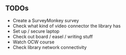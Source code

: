 ## TODOs

* Create a SurveyMonkey survey
* Check what kind of video connector the library has
* Set up / secure laptop
* Check out board / easel / writing stuff
* Watch OCW course
* Check library network connectivity